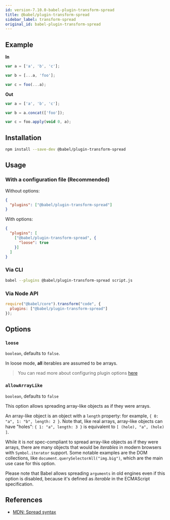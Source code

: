 ```yaml
---
id: version-7.10.0-babel-plugin-transform-spread
title: @babel/plugin-transform-spread
sidebar_label: transform-spread
original_id: babel-plugin-transform-spread
---
```


## Example

**In**

```js
var a = ['a', 'b', 'c'];

var b = [...a, 'foo'];

var c = foo(...a);
```

**Out**

```js
var a = ['a', 'b', 'c'];

var b = a.concat(['foo']);

var c = foo.apply(void 0, a);
```

## Installation

```sh
npm install --save-dev @babel/plugin-transform-spread
```

## Usage

### With a configuration file (Recommended)

Without options:

```json
{
  "plugins": ["@babel/plugin-transform-spread"]
}
```

With options:

```json
{
  "plugins": [
    ["@babel/plugin-transform-spread", {
      "loose": true
    }]
  ]
}
```

### Via CLI

```sh
babel --plugins @babel/plugin-transform-spread script.js
```

### Via Node API

```javascript
require("@babel/core").transform("code", {
  plugins: ["@babel/plugin-transform-spread"]
});
```

## Options

### `loose`

`boolean`, defaults to `false`.

In loose mode, **all** iterables are assumed to be arrays.

> You can read more about configuring plugin options [here](https://babeljs.io/docs/en/plugins#plugin-options)

### `allowArrayLike`
`boolean`, defaults to `false`

This option allows spreading array-like objects as if they were arrays.

An array-like object is an object with a `length` property: for example, `{ 0: "a", 1: "b", length: 2 }`. Note that, like real arrays, array-like objects can have "holes": `{ 1: "a", length: 3 }` is equivalent to `[ (hole), "a", (hole) ]`.

While it is _not_ spec-compliant to spread array-like objects as if they were arrays, there are many objects that would be _iterables_ in modern browsers with `Symbol.iterator` support. Some notable examples are the DOM collections, like `document.querySelectorAll("img.big")`, which are the main use case for this option.

Please note that Babel allows spreading `arguments` in old engines even if this option is disabled, because it's defined as _iterable_ in the ECMAScript specification.

## References

* [MDN: Spread syntax](https://developer.mozilla.org/en-US/docs/Web/JavaScript/Reference/Operators/Spread_syntax)
